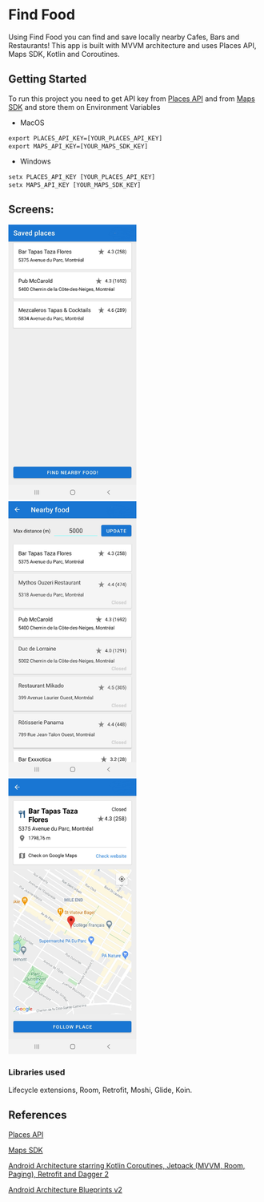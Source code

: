 # Find Food

Using Find Food you can find and save locally nearby Cafes, Bars and Restaurants! This app is built with MVVM architecture and uses Places API, Maps SDK, Kotlin and Coroutines.

## Getting Started

To run this project you need to get API key from [Places API](https://developers.google.com/maps/documentation/places/web-service/overview?hl=vi) and from [Maps SDK](https://developers.google.com/maps/documentation/android-sdk/overview) and store them on Environment Variables

* MacOS
```
export PLACES_API_KEY=[YOUR_PLACES_API_KEY]
export MAPS_API_KEY=[YOUR_MAPS_SDK_KEY]
```
* Windows
```
setx PLACES_API_KEY [YOUR_PLACES_API_KEY]
setx MAPS_API_KEY [YOUR_MAPS_SDK_KEY]
```

## Screens: ##

<p float="left">
  <img src="./screenshots/saved_places.jpg" alt="Saved places" width="256"/>
  <img src="./screenshots/place_list.jpg" alt="Place list" width="256"/>
  <img src="./screenshots/place_details.jpg" alt="Place details" width="256"/>
</p>

### Libraries used
Lifecycle extensions, Room, Retrofit, Moshi, Glide, Koin.

## References
[Places API](https://developers.google.com/maps/documentation/places/web-service/overview?hl=vi)

[Maps SDK](https://developers.google.com/maps/documentation/android-sdk/overview)

[Android Architecture starring Kotlin Coroutines, Jetpack (MVVM, Room, Paging), Retrofit and Dagger 2](https://proandroiddev.com/android-architecture-starring-kotlin-coroutines-jetpack-mvvm-room-paging-retrofit-and-dagger-7749b2bae5f7)

[Android Architecture Blueprints v2](https://github.com/android/architecture-samples)

